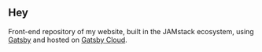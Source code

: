 ## Hey

Front-end repository of my website, built in the JAMstack ecosystem, using [Gatsby](https://www.gatsbyjs.org) and hosted on [Gatsby Cloud](https://www.gatsbyjs.com/products/cloud/).

